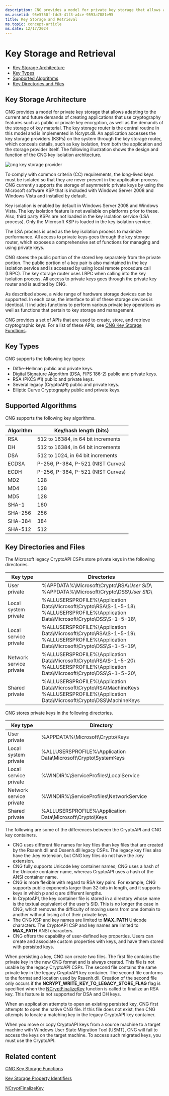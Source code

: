 ```yaml
---
description: CNG provides a model for private key storage that allows adapting to the current and future demands of creating applications that use cryptography features such as public or private key encryption, as well as the demands of the storage of key material.
ms.assetid: 95e5750f-fdc5-41f3-a4ce-9593a7081e95
title: Key Storage and Retrieval
ms.topic: concept-article
ms.date: 12/17/2024
---
```


# Key Storage and Retrieval

- [Key Storage Architecture](#key-storage-architecture)
- [Key Types](#key-types)
- [Supported Algorithms](#supported-algorithms)
- [Key Directories and Files](#key-directories-and-files)

## Key Storage Architecture

CNG provides a model for private key storage that allows adapting to the current and future demands of creating applications that use cryptography features such as public or private key encryption, as well as the demands of the storage of key material. The key storage router is the central routine in this model and is implemented in Ncrypt.dll. An application accesses the key storage providers (KSPs) on the system through the key storage router, which conceals details, such as key isolation, from both the application and the storage provider itself. The following illustration shows the design and function of the CNG key isolation architecture.

![cng key storage provider](images/cng-key-storage-provider.png)

To comply with common criteria (CC) requirements, the long-lived keys must be isolated so that they are never present in the application process. CNG currently supports the storage of asymmetric private keys by using the Microsoft software KSP that is included with Windows Server 2008 and Windows Vista and installed by default.

Key isolation is enabled by default in Windows Server 2008 and Windows Vista. The key isolation feature is not available on platforms prior to these. Also, third party KSPs are not loaded in the key isolation service (LSA process). Only the Microsoft KSP is loaded in the key isolation service.

The LSA process is used as the key isolation process to maximize performance. All access to private keys goes through the key storage router, which exposes a comprehensive set of functions for managing and using private keys.

CNG stores the public portion of the stored key separately from the private portion. The public portion of a key pair is also maintained in the key isolation service and is accessed by using local remote procedure call (LRPC). The key storage router uses LRPC when calling into the key isolation process. All access to private keys goes through the private key router and is audited by CNG.

As described above, a wide range of hardware storage devices can be supported. In each case, the interface to all of these storage devices is identical. It includes functions to perform various private key operations as well as functions that pertain to key storage and management.

CNG provides a set of APIs that are used to create, store, and retrieve cryptographic keys. For a list of these APIs, see [CNG Key Storage Functions](cng-key-storage-functions.md).

## Key Types

CNG supports the following key types:

- Diffie-Hellman public and private keys.
- Digital Signature Algorithm (DSA, FIPS 186-2) public and private keys.
- RSA (PKCS \#1) public and private keys.
- Several legacy (CryptoAPI) public and private keys.
- Elliptic Curve Cryptography public and private keys.

## Supported Algorithms

CNG supports the following key algorithms.

| Algorithm | Key/hash length (bits)             |
|-----------|------------------------------------|
| RSA       | 512 to 16384, in 64 bit increments |
| DH        | 512 to 16384, in 64 bit increments |
| DSA       | 512 to 1024, in 64 bit increments  |
| ECDSA     | P-256, P-384, P-521 (NIST Curves)  |
| ECDH      | P-256, P-384, P-521 (NIST Curves)  |
| MD2       | 128                                |
| MD4       | 128                                |
| MD5       | 128                                |
| SHA-1     | 160                                |
| SHA-256   | 256                                |
| SHA-384   | 384                                |
| SHA-512   | 512                                |

## Key Directories and Files

The Microsoft legacy CryptoAPI CSPs store private keys in the following directories.

| Key type                | Directories                                                                                                                                                 |
|-------------------------|-------------------------------------------------------------------------------------------------------------------------------------------------------------|
| User private            | %APPDATA%\\Microsoft\\Crypto\\RSA\\*User SID*\\<br/>%APPDATA%\\Microsoft\\Crypto\\DSS\\*User SID*\\ |
| Local system private    | %ALLUSERSPROFILE%\\Application Data\\Microsoft\\Crypto\\RSA\\S-1-5-18\\<br/>%ALLUSERSPROFILE%\\Application Data\\Microsoft\\Crypto\\DSS\\S-1-5-18\\ |
| Local service private   | %ALLUSERSPROFILE%\\Application Data\\Microsoft\\Crypto\\RSA\\S-1-5-19\\<br/>%ALLUSERSPROFILE%\\Application Data\\Microsoft\\Crypto\\DSS\\S-1-5-19\\ |
| Network service private | %ALLUSERSPROFILE%\\Application Data\\Microsoft\\Crypto\\RSA\\S-1-5-20\\<br/>%ALLUSERSPROFILE%\\Application Data\\Microsoft\\Crypto\\DSS\\S-1-5-20\\ |
| Shared private          | %ALLUSERSPROFILE%\\Application Data\\Microsoft\\Crypto\\RSA\\MachineKeys<br/>%ALLUSERSPROFILE%\\Application Data\\Microsoft\\Crypto\\DSS\\MachineKeys |

CNG stores private keys in the following directories.

| Key type                | Directory                                                          |
|-------------------------|--------------------------------------------------------------------|
| User private            | %APPDATA%\\Microsoft\\Crypto\\Keys                                 |
| Local system private    | %ALLUSERSPROFILE%\\Application Data\\Microsoft\\Crypto\\SystemKeys |
| Local service private   | %WINDIR%\\ServiceProfiles\\LocalService                            |
| Network service private | %WINDIR%\\ServiceProfiles\\NetworkService                          |
| Shared private          | %ALLUSERSPROFILE%\\Application Data\\Microsoft\\Crypto\\Keys       |

The following are some of the differences between the CryptoAPI and CNG key containers.

- CNG uses different file names for key files than key files that are created by the Rsaenh.dll and Dssenh.dll legacy CSPs. The legacy key files also have the .key extension, but CNG key files do not have the .key extension.
- CNG fully supports Unicode key container names; CNG uses a hash of the Unicode container name, whereas CryptoAPI uses a hash of the ANSI container name.
- CNG is more flexible with regard to RSA key pairs. For example, CNG supports public exponents larger than 32-bits in length, and it supports keys in which p and q are different lengths.
- In CryptoAPI, the key container file is stored in a directory whose name is the textual equivalent of the user's SID. This is no longer the case in CNG, which removes the difficulty of moving users from one domain to another without losing all of their private keys.
- The CNG KSP and key names are limited to **MAX\_PATH** Unicode characters. The CryptoAPI CSP and key names are limited to **MAX\_PATH** ANSI characters.
- CNG offers the capability of user-defined key properties. Users can create and associate custom properties with keys, and have them stored with persisted keys.

When persisting a key, CNG can create two files. The first file contains the private key in the new CNG format and is always created. This file is not usable by the legacy CryptoAPI CSPs. The second file contains the same private key in the legacy CryptoAPI key container. The second file conforms to the format and location used by Rsaenh.dll. Creation of the second file only occurs if the **NCRYPT\_WRITE\_KEY\_TO\_LEGACY\_STORE\_FLAG** flag is specified when the [NCryptFinalizeKey](/windows/win32/api/Ncrypt/nf-ncrypt-ncryptfinalizekey) function is called to finalize an RSA key. This feature is not supported for DSA and DH keys.

When an application attempts to open an existing persisted key, CNG first attempts to open the native CNG file. If this file does not exist, then CNG attempts to locate a matching key in the legacy CryptoAPI key container.

When you move or copy CryptoAPI keys from a source machine to a target machine with Windows User State Migration Tool (USMT), CNG will fail to access the keys on the target machine. To access such migrated keys, you must use the CryptoAPI.

## Related content

[CNG Key Storage Functions](cng-key-storage-functions.md)

[Key Storage Property Identifiers](key-storage-property-identifiers.md)

[NCryptFinalizeKey](/windows/win32/api/Ncrypt/nf-ncrypt-ncryptfinalizekey)
